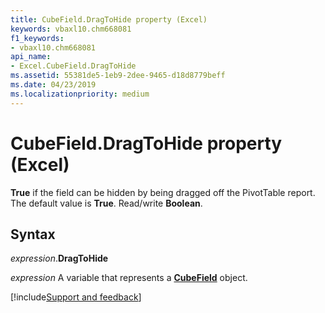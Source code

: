 ```yaml
---
title: CubeField.DragToHide property (Excel)
keywords: vbaxl10.chm668081
f1_keywords:
- vbaxl10.chm668081
api_name:
- Excel.CubeField.DragToHide
ms.assetid: 55381de5-1eb9-2dee-9465-d18d8779beff
ms.date: 04/23/2019
ms.localizationpriority: medium
---
```



# CubeField.DragToHide property (Excel)

**True** if the field can be hidden by being dragged off the PivotTable report. The default value is **True**. Read/write **Boolean**.


## Syntax

_expression_.**DragToHide**

_expression_ A variable that represents a **[CubeField](Excel.CubeField.md)** object.




[!include[Support and feedback](~/includes/feedback-boilerplate.md)]